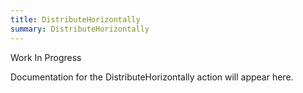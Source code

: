 ```yaml
---
title: DistributeHorizontally
summary: DistributeHorizontally
---
```


Work In Progress

Documentation for the DistributeHorizontally action will appear here.